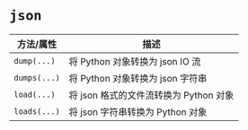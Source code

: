 # `json`

| 方法/属性    | 描述                                   |
| ------------ | -------------------------------------- |
| `dump(...)`  | 将 Python 对象转换为 json IO 流        |
| `dumps(...)` | 将 Python 对象转换为 json 字符串       |
| `load(...)`  | 将 json 格式的文件流转换为 Python 对象 |
| `loads(...)` | 将 json 字符串转换为 Python 对象       |